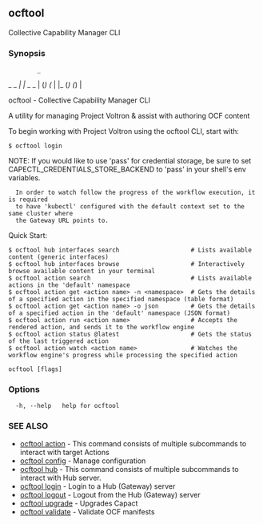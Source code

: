## ocftool

Collective Capability Manager CLI

### Synopsis

            _
  _    _  _|_  _|_   _    _   |
 (_)  (_   |    |_  (_)  (_)  |

ocftool - Collective Capability Manager CLI

A utility for managing Project Voltron & assist with authoring OCF content

To begin working with Project Voltron using the ocftool CLI, start with:

    $ ocftool login

NOTE: If you would like to use 'pass' for credential storage, be sure to
      set CAPECTL_CREDENTIALS_STORE_BACKEND to 'pass' in your shell's env variables.

      In order to watch follow the progress of the workflow execution, it is required
      to have 'kubectl' configured with the default context set to the same cluster where
      the Gateway URL points to.

Quick Start:

    $ ocftool hub interfaces search                    # Lists available content (generic interfaces)
    $ ocftool hub interfaces browse                    # Interactively browse available content in your terminal
    $ ocftool action search                            # Lists available actions in the 'default' namespace
    $ ocftool action get <action name> -n <namespace>  # Gets the details of a specified action in the specified namespace (table format)
    $ ocftool action get <action name> -o json         # Gets the details of a specified action in the 'default' namespace (JSON format)
    $ ocftool action run <action name>                 # Accepts the rendered action, and sends it to the workflow engine
    $ ocftool action status @latest                    # Gets the status of the last triggered action
    $ ocftool action watch <action name>               # Watches the workflow engine's progress while processing the specified action

    

```
ocftool [flags]
```

### Options

```
  -h, --help   help for ocftool
```

### SEE ALSO

* [ocftool action](ocftool_action.md)	 - This command consists of multiple subcommands to interact with target Actions
* [ocftool config](ocftool_config.md)	 - Manage configuration
* [ocftool hub](ocftool_hub.md)	 - This command consists of multiple subcommands to interact with Hub server.
* [ocftool login](ocftool_login.md)	 - Login to a Hub (Gateway) server
* [ocftool logout](ocftool_logout.md)	 - Logout from the Hub (Gateway) server
* [ocftool upgrade](ocftool_upgrade.md)	 - Upgrades Capact
* [ocftool validate](ocftool_validate.md)	 - Validate OCF manifests


